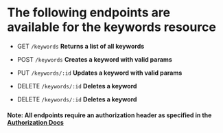 
# The following endpoints are available for the keywords resource
- GET `/keywords`
**Returns a list of all keywords**

- POST `/keywords`
**Creates a keyword with valid params**


- PUT `/keywords/:id`
**Updates a keyword with valid params**

- DELETE `/keywords/:id`
**Deletes a keyword**

- DELETE `/keywords/:id`
**Deletes a keyword**

#### Note: All endpoints require an authorization header as specified in the [Authorization Docs](../auth/authorization.md)